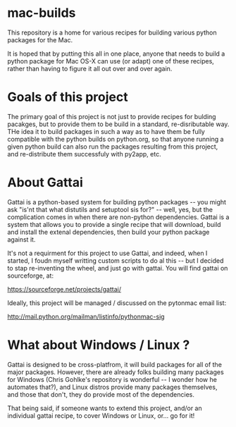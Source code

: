 mac-builds
==========

This repository is a home for various recipes for building various python packages for the Mac.

It is hoped that by putting this all in one place, anyone that needs to build a python package for Mac OS-X can use (or adapt) one of these recipes, rather than having to figure it all out over and over again. 


Goals of this project
======================

The primary goal of this project is not just to provide recipes for bulding pacakges, but to provide them to be build in a standard, re-disributable way. THe idea it to build packages in such a way as to have them be fully compatible with the python builds on python.org, so that anyone running a given python build can also run the packages resulting from this project, and re-distribute them successfuly with py2app, etc.


About Gattai
=============

Gattai is a python-based system for building python packages -- you might ask "is'nt that what distutils and setuptool sis for?" -- well, yes, but the complication comes in when there are non-python dependencies. Gattai is a system that allows you to provide a single recipe that will download, build and install the extenal dependencies, then build your python package against it.

It's not a requirment for this project to use Gattai, and indeed, when I started, I foudn myself writting custom scripts to do al this -- but I decided to stap re-inventing the wheel, and just go with gattai. You will find gattai on sourceforge, at:

<https://sourceforge.net/projects/gattai/>

Ideally, this project will be managed / discussed on the pytonmac email list:

<http://mail.python.org/mailman/listinfo/pythonmac-sig>

What about Windows / Linux ?
=============================

Gattai is designed to be cross-platfrom, it will build packages for all of the major packages. However, there are already folks building many packages for Windows (Chris Gohlke's repository is wonderful -- I wonder how he automates that?), and Linux distros provide many packages themselves, and those that don't, they do provide most of the dependencies.

That being said, if someone wants to extend this project, and/or an individual gattai recipe, to cover Windows or Linux, or... go for it!





